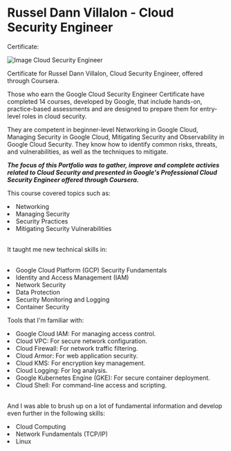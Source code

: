 # Russel Dann Villalon - Cloud Security Engineer

Certificate:

![Image Cloud Security Engineer](https://github.com/user-attachments/assets/892900e2-c18b-4e2d-b899-bcfe5c27f5bf)


Certificate for Russel Dann Villalon, Cloud Security Engineer, offered through Coursera. 

Those who earn the Google Cloud Security Engineer Certificate have completed 14 courses, developed by Google, that include hands-on, practice-based assessments and are designed to prepare them for entry-level roles in cloud security. 

They are competent in beginner-level Networking in Google Cloud, Managing Security in Google Cloud, Mitigating Security and Observability in Google Cloud Security. They know how to identify common risks, threats, and vulnerabilities, as well as the techniques to mitigate.

***The focus of this Portfolio was to gather, improve and complete activies related to Cloud Security and presented in Google's Professional Cloud Security Engineer offered through Coursera.*** 

This course covered topics such as:

<li>Networking</li>
<li>Managing Security</li>
<li>Security Practices</li>
<li>Mitigating Security Vulnerabilities</li>

<br>

It taught me new technical skills in:

<br>

<li>Google Cloud Platform (GCP) Security Fundamentals</li>
<li>Identity and Access Management (IAM)</li>
<li>Network Security</li>
<li>Data Protection</li>
<li>Security Monitoring and Logging</li>
<li>Container Security</li>

Tools that I'm familiar with:

<li>Google Cloud IAM: For managing access control.</li>
<li>Cloud VPC: For secure network configuration.</li>
<li>Cloud Firewall: For network traffic filtering.</li>
<li>Cloud Armor: For web application security.</li>
<li>Cloud KMS: For encryption key management.</li>
<li>Cloud Logging: For log analysis.</li>
<li>Google Kubernetes Engine (GKE): For secure container deployment.</li>
<li>Cloud Shell: For command-line access and scripting.</li>


<br>

And I was able to brush up on a lot of fundamental information and develop even further in the following skills:

<li>Cloud Computing</li>
<li>Network Fundamentals (TCP/IP)</li>
<li>Linux</li>

